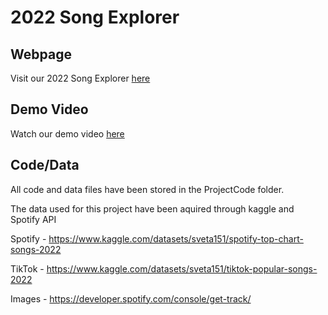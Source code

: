 # 2022 Song Explorer

## Webpage
Visit our 2022 Song Explorer [here](https://kasidyffernandes.github.io/project)

## Demo Video
Watch our demo video [here](https://www.youtube.com/watch?v=F2Yyh1KGpdY)

## Code/Data
All code and data files have been stored in the ProjectCode folder.

The data used for this project have been aquired through kaggle and Spotify API 

Spotify - https://www.kaggle.com/datasets/sveta151/spotify-top-chart-songs-2022

TikTok - https://www.kaggle.com/datasets/sveta151/tiktok-popular-songs-2022

Images - https://developer.spotify.com/console/get-track/



